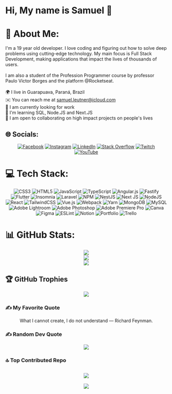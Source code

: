<h1 align="left">Hi, My name is Samuel 👋</h1>

# 💫 About Me:
I'm a 19 year old developer. I love coding and figuring out how to solve deep problems using cutting-edge technology. My main focus is Full Stack Development, making applications that impact the lives of thousands of users.<br><br>I am also a student of the Profession Programmer course by professor Paulo Victor Borges and the platform @Rocketseat.<br><br>🌍 I live in Guarapuava, Paraná, Brazil<br>✉️ You can reach me at samuel.leutner@icloud.com<br>🚀 I am currently looking for work<br>🧠 I'm learning SQL, Node.JS and Next.JS<br>🤝 I am open to collaborating on high impact projects on people's lives


## 🌐 Socials:
<div align="center">

[![Facebook](https://img.shields.io/badge/Facebook-%231877F2.svg?logo=Facebook&logoColor=white)](https://facebook.com/https://www.facebook.com/s.leutner9) [![Instagram](https://img.shields.io/badge/Instagram-%23E4405F.svg?logo=Instagram&logoColor=white)](https://instagram.com/https://www.instagram.com/s.leutner9/) [![LinkedIn](https://img.shields.io/badge/LinkedIn-%230077B5.svg?logo=linkedin&logoColor=white)](https://www.linkedin.com/in/samuel-leutner-b130081b7/) [![Stack Overflow](https://img.shields.io/badge/-Stackoverflow-FE7A16?logo=stack-overflow&logoColor=white)](https://stackoverflow.com/users/https://pt.stackoverflow.com/users/313494/samuel-leutner) [![Twitch](https://img.shields.io/badge/Twitch-%239146FF.svg?logo=Twitch&logoColor=white)](https://twitch.tv/https://www.twitch.tv/saez20) [![YouTube](https://img.shields.io/badge/YouTube-%23FF0000.svg?logo=YouTube&logoColor=white)](https://youtube.com/@https://www.youtube.com/channel/UC310MnIHhsXY4iZQ6bxoWpg) 
 </div>

# 💻 Tech Stack:
<div align="center">

![CSS3](https://img.shields.io/badge/css3-%231572B6.svg?style=plastic&logo=css3&logoColor=white) ![HTML5](https://img.shields.io/badge/html5-%23E34F26.svg?style=plastic&logo=html5&logoColor=white) ![JavaScript](https://img.shields.io/badge/javascript-%23323330.svg?style=plastic&logo=javascript&logoColor=%23F7DF1E) ![TypeScript](https://img.shields.io/badge/typescript-%23007ACC.svg?style=plastic&logo=typescript&logoColor=white) ![Angular.js](https://img.shields.io/badge/angular.js-%23E23237.svg?style=plastic&logo=angularjs&logoColor=white) ![Fastify](https://img.shields.io/badge/fastify-%23000000.svg?style=plastic&logo=fastify&logoColor=white) ![Flutter](https://img.shields.io/badge/Flutter-%2302569B.svg?style=plastic&logo=Flutter&logoColor=white) ![Insomnia](https://img.shields.io/badge/Insomnia-black?style=plastic&logo=insomnia&logoColor=5849BE) ![Laravel](https://img.shields.io/badge/laravel-%23FF2D20.svg?style=plastic&logo=laravel&logoColor=white) ![NPM](https://img.shields.io/badge/NPM-%23000000.svg?style=plastic&logo=npm&logoColor=white) ![NestJS](https://img.shields.io/badge/nestjs-%23E0234E.svg?style=plastic&logo=nestjs&logoColor=white) ![Next JS](https://img.shields.io/badge/Next-black?style=plastic&logo=next.js&logoColor=white) ![NodeJS](https://img.shields.io/badge/node.js-6DA55F?style=plastic&logo=node.js&logoColor=white) ![React](https://img.shields.io/badge/react-%2320232a.svg?style=plastic&logo=react&logoColor=%2361DAFB) ![TailwindCSS](https://img.shields.io/badge/tailwindcss-%2338B2AC.svg?style=plastic&logo=tailwind-css&logoColor=white) ![Vue.js](https://img.shields.io/badge/vuejs-%2335495e.svg?style=plastic&logo=vuedotjs&logoColor=%234FC08D) ![Webpack](https://img.shields.io/badge/webpack-%238DD6F9.svg?style=plastic&logo=webpack&logoColor=black) ![Yarn](https://img.shields.io/badge/yarn-%232C8EBB.svg?style=plastic&logo=yarn&logoColor=white) ![MongoDB](https://img.shields.io/badge/MongoDB-%234ea94b.svg?style=plastic&logo=mongodb&logoColor=white) ![MySQL](https://img.shields.io/badge/mysql-%2300f.svg?style=plastic&logo=mysql&logoColor=white) ![Adobe Lightroom](https://img.shields.io/badge/Adobe%20Lightroom-31A8FF.svg?style=plastic&logo=Adobe%20Lightroom&logoColor=white) ![Adobe Photoshop](https://img.shields.io/badge/adobephotoshop-%2331A8FF.svg?style=plastic&logo=adobephotoshop&logoColor=white) ![Adobe Premiere Pro](https://img.shields.io/badge/Adobe%20Premiere%20Pro-9999FF.svg?style=plastic&logo=Adobe%20Premiere%20Pro&logoColor=white) ![Canva](https://img.shields.io/badge/Canva-%2300C4CC.svg?style=plastic&logo=Canva&logoColor=white) 	![Figma](https://img.shields.io/badge/figma-%23F24E1E.svg?style=plastic&logo=figma&logoColor=white) ![ESLint](https://img.shields.io/badge/ESLint-4B3263?style=plastic&logo=eslint&logoColor=white) ![Notion](https://img.shields.io/badge/Notion-%23000000.svg?style=plastic&logo=notion&logoColor=white) ![Portfolio](https://img.shields.io/badge/Portfolio-%23000000.svg?style=plastic&logo=firefox&logoColor=#FF7139) ![Trello](https://img.shields.io/badge/Trello-%23026AA7.svg?style=plastic&logo=Trello&logoColor=white)
 </div>

 # 📊 GitHub Stats:
<div align="center">
 
![](https://github-readme-stats.vercel.app/api?username=SamuelLeutner&theme=tokyonight&hide_border=false&include_all_commits=true&count_private=true)<br/>
![](https://github-readme-streak-stats.herokuapp.com/?user=SamuelLeutner&theme=tokyonight&hide_border=false)<br/>
![](https://github-readme-stats.vercel.app/api/top-langs/?username=SamuelLeutner&theme=tokyonight&hide_border=false&include_all_commits=true&count_private=true&layout=compact)
 </div>

## 🏆 GitHub Trophies
<div align="center">
 
![](https://github-profile-trophy.vercel.app/?username=SamuelLeutner&theme=tokyonight&no-frame=false&no-bg=true&margin-w=4)
 </div>
 
 ### ✍️ My Favorite Quote
<div align="center">
  What I cannot create, I do not understand — Richard Feynman.
 </div>

### ✍️ Random Dev Quote
<div align="center">
 
![](https://quotes-github-readme.vercel.app/api?type=vetical&theme=tokyonight)
 </div>

### 🔝 Top Contributed Repo
<div align="center">
 
![](https://github-contributor-stats.vercel.app/api?username=SamuelLeutner&limit=5&theme=tokyonight&combine_all_yearly_contributions=true)
 ---
[![](https://visitcount.itsvg.in/api?id=SamuelLeutner&icon=6&color=1)](https://visitcount.itsvg.in)
 </div>



<!-- Proudly created with GPRM ( https://gprm.itsvg.in ) -->
